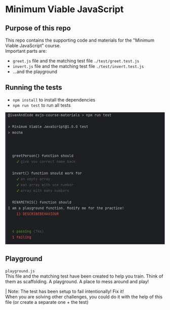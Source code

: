 # Minimum Viable JavaScript
## Purpose of this repo
This repo contains the supporting code and materials for the "Minimum Viable JavaScript" course.  
Important parts are:
- `greet.js` file and the matching test file `./test/greet.test.js`
- `invert.js` file and the matching test file `./test/invert.test.js`
- ...and the playground

## Running the tests
- `npm install` to install the dependencies
- `npm run test` to run all tests
  
![test results](./images/test-results.png)

## Playground
`playground.js`  
This file and the matching test have been created to help you train. Think of them as scaffolding. A playground. A place to mess around and play!

| Note: The test has been setup to fail intentionally! Fix it!  
When you are solving other challenges, you could do it with the help of this file (or create a separate one + the test)
